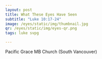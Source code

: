 ```yaml
---
layout: post
title: What These Eyes Have Seen
subtitle: "Luke 10:17-24"
image: /eyes/static/img/thumbnail.jpg
qr: /eyes/static/img/eyes-qr.png
tags: luke svpg

---
```

Pacific Grace MB Church (South Vancouver)
